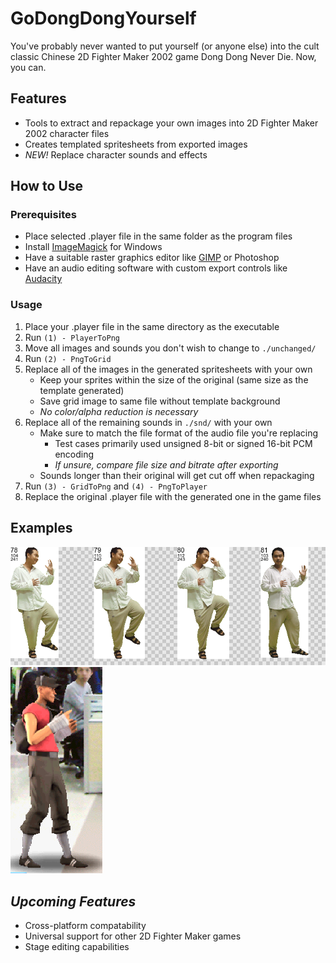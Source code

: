 # GoDongDongYourself
You've probably never wanted to put yourself (or anyone else) into the cult classic Chinese 2D Fighter Maker 2002 game Dong Dong Never Die. Now, you can.

## Features
- Tools to extract and repackage your own images into 2D Fighter Maker 2002 character files
- Creates templated spritesheets from exported images
- *NEW!* Replace character sounds and effects

## How to Use
### Prerequisites
- Place selected .player file in the same folder as the program files
- Install [ImageMagick](https://imagemagick.org/script/download.php#windows) for Windows
- Have a suitable raster graphics editor like [GIMP](https://www.gimp.org/downloads/) or Photoshop
- Have an audio editing software with custom export controls like [Audacity](https://www.audacityteam.org/download/)

### Usage
1. Place your .player file in the same directory as the executable
2. Run `(1) - PlayerToPng`
3. Move all images and sounds you don't wish to change to `./unchanged/`
4. Run `(2) - PngToGrid`
5. Replace all of the images in the generated spritesheets with your own
    - Keep your sprites within the size of the original (same size as the template generated)
    - Save grid image to same file without template background
    - *No color/alpha reduction is necessary*
6. Replace all of the remaining sounds in `./snd/` with your own
    - Make sure to match the file format of the audio file you're replacing
        - Test cases primarily used unsigned 8-bit or signed 16-bit PCM encoding
        - *If unsure, compare file size and bitrate after exporting*
    - Sounds longer than their original will get cut off when repackaging
8. Run `(3) - GridToPng` and `(4) - PngToPlayer`
9. Replace the original .player file with the generated one in the game files

## Examples
![One row of an exported grid](/docs/examplegrid.png)  
<img src="/docs/examplecharacter.png" alt="drawing" height="330"/>
## *Upcoming Features*
- Cross-platform compatability
- Universal support for other 2D Fighter Maker games
- Stage editing capabilities

